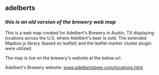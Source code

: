## adelberts

### ***this is an old version of the brewery web map***

This is a web map created for Adelbert's Brewery in Austin, TX displaying locations across the U.S. where Adelbert's beer is sold. The extended Mapbox.js library (based on leaflet) and the leaflet marker cluster plugin were utilized.

The map is live on the brewery's website at the below url.

Adelbert's Brewery website: www.adelbertsbeer.com/locations.html
